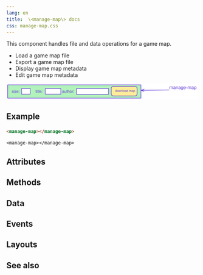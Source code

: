```yaml
---
lang: en
title:  \<manage-map\> docs
css: manage-map.css
---
```


<main>

This component handles file and data operations for a game map. 

* Load a game map file
* Export a game map file
* Display game map metadata
* Edit game map metadata

<img src="manage-map-sketch.svg" alt="Manage map component design sketch">

## Example


```html
<manage-map></manage-map>
```

```{=html}
<manage-map></manage-map>
```





## Attributes



## Methods



## Data



## Events



## Layouts



## See also

</main>

<style>


</style>


<script type="module">
import {ManageMap} from './ManageMap.js'

window.manageMap = document.querySelector('manage-map')
</script>

